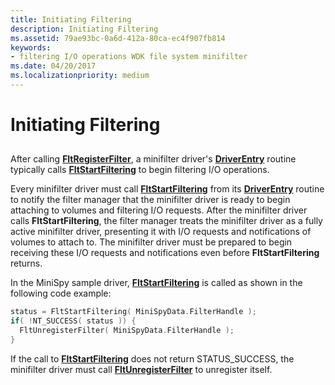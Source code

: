 ```yaml
---
title: Initiating Filtering
description: Initiating Filtering
ms.assetid: 79ae93bc-0a6d-412a-80ca-ec4f907fb814
keywords:
- filtering I/O operations WDK file system minifilter
ms.date: 04/20/2017
ms.localizationpriority: medium
---
```


# Initiating Filtering


## <span id="ddk_initiating_filtering_if"></span><span id="DDK_INITIATING_FILTERING_IF"></span>


After calling [**FltRegisterFilter**](https://docs.microsoft.com/windows-hardware/drivers/ddi/fltkernel/nf-fltkernel-fltregisterfilter), a minifilter driver's [**DriverEntry**](https://docs.microsoft.com/windows-hardware/drivers/ddi/wdm/nc-wdm-driver_initialize) routine typically calls [**FltStartFiltering**](https://docs.microsoft.com/windows-hardware/drivers/ddi/fltkernel/nf-fltkernel-fltstartfiltering) to begin filtering I/O operations.

Every minifilter driver must call [**FltStartFiltering**](https://docs.microsoft.com/windows-hardware/drivers/ddi/fltkernel/nf-fltkernel-fltstartfiltering) from its [**DriverEntry**](https://docs.microsoft.com/windows-hardware/drivers/ddi/wdm/nc-wdm-driver_initialize) routine to notify the filter manager that the minifilter driver is ready to begin attaching to volumes and filtering I/O requests. After the minifilter driver calls **FltStartFiltering**, the filter manager treats the minifilter driver as a fully active minifilter driver, presenting it with I/O requests and notifications of volumes to attach to. The minifilter driver must be prepared to begin receiving these I/O requests and notifications even before **FltStartFiltering** returns.

In the MiniSpy sample driver, [**FltStartFiltering**](https://docs.microsoft.com/windows-hardware/drivers/ddi/fltkernel/nf-fltkernel-fltstartfiltering) is called as shown in the following code example:

```cpp
status = FltStartFiltering( MiniSpyData.FilterHandle );
if( !NT_SUCCESS( status )) {
  FltUnregisterFilter( MiniSpyData.FilterHandle );
}
```

If the call to [**FltStartFiltering**](https://docs.microsoft.com/windows-hardware/drivers/ddi/fltkernel/nf-fltkernel-fltstartfiltering) does not return STATUS\_SUCCESS, the minifilter driver must call [**FltUnregisterFilter**](https://docs.microsoft.com/windows-hardware/drivers/ddi/fltkernel/nf-fltkernel-fltunregisterfilter) to unregister itself.

 

 




